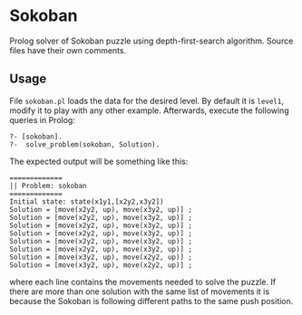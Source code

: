 # Sokoban

Prolog solver of Sokoban puzzle using depth-first-search algorithm. Source files have their own comments.

## Usage

File `sokoban.pl` loads the data for the desired level. By default it is `level1`, modify it to play with any other example.
Afterwards, execute the following queries in Prolog:

```
?- [sokoban].
?-  solve_problem(sokoban, Solution).
```

The expected output will be something like this:

```
=============
|| Problem: sokoban
=============
Initial state: state(x1y1,[x2y2,x3y2])
Solution = [move(x2y2, up), move(x3y2, up)] ;
Solution = [move(x2y2, up), move(x3y2, up)] ;
Solution = [move(x2y2, up), move(x3y2, up)] ;
Solution = [move(x2y2, up), move(x3y2, up)] ;
Solution = [move(x2y2, up), move(x3y2, up)] ;
Solution = [move(x2y2, up), move(x3y2, up)] ;
Solution = [move(x3y2, up), move(x2y2, up)] ;
Solution = [move(x3y2, up), move(x2y2, up)] ;
```

where each line contains the movements needed to solve the puzzle. If there are more than one solution with the same list of movements it is because the Sokoban is following different paths to the same push position.